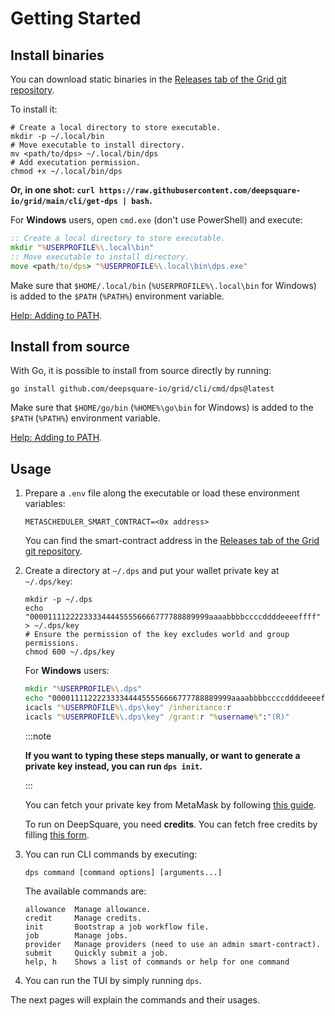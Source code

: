 # Getting Started

## Install binaries

You can download static binaries in the [Releases tab of the Grid git repository](https://github.com/deepsquare-io/grid/releases?q=cli%2F&expanded=true).

To install it:

```shell
# Create a local directory to store executable.
mkdir -p ~/.local/bin
# Move executable to install directory.
mv <path/to/dps> ~/.local/bin/dps
# Add executation permission.
chmod +x ~/.local/bin/dps
```

**Or, in one shot: `curl https://raw.githubusercontent.com/deepsquare-io/grid/main/cli/get-dps | bash`.**

For **Windows** users, open `cmd.exe` (don't use PowerShell) and execute:

```bat
:: Create a local directory to store executable.
mkdir "%USERPROFILE%\.local\bin"
:: Move executable to install directory.
move <path/to/dps> "%USERPROFILE%\.local\bin\dps.exe"
```

Make sure that `$HOME/.local/bin` (`%USERPROFILE%\.local\bin` for Windows) is added to the `$PATH` (`%PATH%`) environment variable.

[Help: Adding to PATH](https://www.java.com/en/download/help/path.html).

## Install from source

With Go, it is possible to install from source directly by running:

```shell
go install github.com/deepsquare-io/grid/cli/cmd/dps@latest
```

Make sure that `$HOME/go/bin` (`%HOME%\go\bin` for Windows) is added to the `$PATH` (`%PATH%`) environment variable.

[Help: Adding to PATH](https://www.java.com/en/download/help/path.html).

## Usage

1. Prepare a `.env` file along the executable or load these environment variables:

   ```shell
   METASCHEDULER_SMART_CONTRACT=<0x address>
   ```

   You can find the smart-contract address in the [Releases tab of the Grid git repository](https://github.com/deepsquare-io/grid/releases?q=smart-contracts&expanded=true).

2. Create a directory at `~/.dps` and put your wallet private key at `~/.dps/key`:

   ```shell
   mkdir -p ~/.dps
   echo "0000111122223333444455556666777788889999aaaabbbbccccddddeeeeffff" > ~/.dps/key
   # Ensure the permission of the key excludes world and group permissions.
   chmod 600 ~/.dps/key
   ```

   For **Windows** users:

   ```bat
   mkdir "%USERPROFILE%\.dps"
   echo "0000111122223333444455556666777788889999aaaabbbbccccddddeeeeffff" > "%USERPROFILE%\.dps\key"
   icacls "%USERPROFILE%\.dps\key" /inheritance:r
   icacls "%USERPROFILE%\.dps\key" /grant:r "%username%":"(R)"
   ```

   :::note

   **If you want to typing these steps manually, or want to generate a private key instead, you can run `dps init`.**

   :::

   You can fetch your private key from MetaMask by following [this guide](https://support.metamask.io/hc/en-us/articles/360015289632-How-to-export-an-account-s-private-key#).

   To run on DeepSquare, you need **credits**. You can fetch free credits by filling [this form](https://share-eu1.hsforms.com/1PVlRXYdMSdy-iBH_PXx_0wev6gi).

3. You can run CLI commands by executing:

   ```shell
   dps command [command options] [arguments...]
   ```

   The available commands are:

   ```shell
   allowance  Manage allowance.
   credit     Manage credits.
   init       Bootstrap a job workflow file.
   job        Manage jobs.
   provider   Manage providers (need to use an admin smart-contract).
   submit     Quickly submit a job.
   help, h    Shows a list of commands or help for one command
   ```

4. You can run the TUI by simply running `dps`.

The next pages will explain the commands and their usages.
